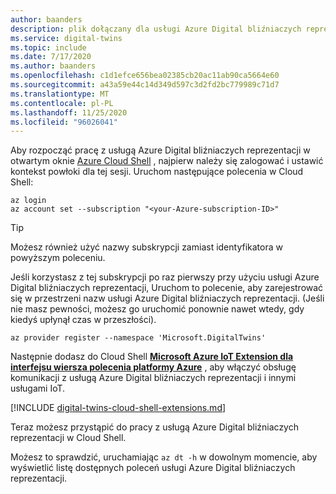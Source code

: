 ```yaml
---
author: baanders
description: plik dołączany dla usługi Azure Digital bliźniaczych reprezentacji — konfiguracja Cloud Shell i rozszerzenie IoT
ms.service: digital-twins
ms.topic: include
ms.date: 7/17/2020
ms.author: baanders
ms.openlocfilehash: c1d1efce656bea02385cb20ac11ab90ca5664e60
ms.sourcegitcommit: a43a59e44c14d349d597c3d2fd2bc779989c71d7
ms.translationtype: MT
ms.contentlocale: pl-PL
ms.lasthandoff: 11/25/2020
ms.locfileid: "96026041"
---
```

Aby rozpocząć pracę z usługą Azure Digital bliźniaczych reprezentacji w otwartym oknie [Azure Cloud Shell](https://shell.azure.com) , najpierw należy się zalogować i ustawić kontekst powłoki dla tej sesji. Uruchom następujące polecenia w Cloud Shell:

```azurecli-interactive
az login
az account set --subscription "<your-Azure-subscription-ID>"
```
> [!TIP]
> Możesz również użyć nazwy subskrypcji zamiast identyfikatora w powyższym poleceniu. 

Jeśli korzystasz z tej subskrypcji po raz pierwszy przy użyciu usługi Azure Digital bliźniaczych reprezentacji, Uruchom to polecenie, aby zarejestrować się w przestrzeni nazw usługi Azure Digital bliźniaczych reprezentacji. (Jeśli nie masz pewności, możesz go uruchomić ponownie nawet wtedy, gdy kiedyś upłynął czas w przeszłości).

```azurecli-interactive
az provider register --namespace 'Microsoft.DigitalTwins'
```

Następnie dodasz do Cloud Shell [**Microsoft Azure IoT Extension dla interfejsu wiersza polecenia platformy Azure**](/cli/azure/ext/azure-iot/iot?preserve-view=true&view=azure-cli-latest) , aby włączyć obsługę komunikacji z usługą Azure Digital bliźniaczych reprezentacji i innymi usługami IoT. 

[!INCLUDE [digital-twins-cloud-shell-extensions.md](digital-twins-cloud-shell-extensions.md)]

Teraz możesz przystąpić do pracy z usługą Azure Digital bliźniaczych reprezentacji w Cloud Shell.

Możesz to sprawdzić, uruchamiając `az dt -h` w dowolnym momencie, aby wyświetlić listę dostępnych poleceń usługi Azure Digital bliźniaczych reprezentacji.